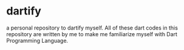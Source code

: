 # dartify
a personal repository to dartify myself. All of these dart codes in this repository are written by me to make me familiarize myself with Dart Programming Language.
